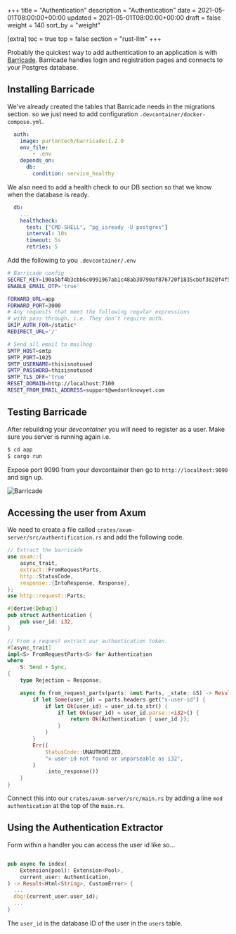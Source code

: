 +++
title = "Authentication"
description = "Authentication"
date = 2021-05-01T08:00:00+00:00
updated = 2021-05-01T08:00:00+00:00
draft = false
weight = 140
sort_by = "weight"


[extra]
toc = true
top = false
section = "rust-llm"
+++

Probably the quickest way to add authentication to an application is with [Barricade](https://github.com/purton-tech/barricade). Barricade handles login and registration pages and connects to your Postgres database.

## Installing Barricade

We've already created the tables that Barricade needs in the migrations section. so we just need to add configuration `.devcontainer/docker-compose.yml`.

```yml
  auth:
    image: purtontech/barricade:1.2.0
    env_file:
        - .env
    depends_on:
      db:
        condition: service_healthy
```

We also need to add a health check to our DB section so that we know when the database is ready.

```yml
  db:
    ...
    healthcheck:
      test: ["CMD-SHELL", "pg_isready -U postgres"]
      interval: 10s
      timeout: 5s
      retries: 5
```

Add the following to you `.devcontainer/.env`

```sh
# Barricade config
SECRET_KEY=190a5bf4b3cbb6c0991967ab1c48ab30790af876720f1835cbbf3820f4f5d949
ENABLE_EMAIL_OTP='true'

FORWARD_URL=app
FORWARD_PORT=3000
# Any requests that meet the following regular expressions
# with pass through. i.e. They don't require auth.
SKIP_AUTH_FOR=/static*
REDIRECT_URL='/'

# Send all email to mailhog
SMTP_HOST=smtp
SMTP_PORT=1025
SMTP_USERNAME=thisisnotused
SMTP_PASSWORD=thisisnotused
SMTP_TLS_OFF='true'
RESET_DOMAIN=http://localhost:7100
RESET_FROM_EMAIL_ADDRESS=support@wedontknowyet.com
```

## Testing Barricade

After rebuilding your *devcontainer* you will need to register as a user. Make sure you server is running again i.e. 

```sh
$ cd app
$ cargo run
```

Expose port 9090 from your devcontainer then go to `http://localhost:9090` and sign up.

![Barricade](../login.png)

## Accessing the user from Axum

We need to create a file called `crates/axum-server/src/authentification.rs` and add the following code.

```rust
// Extract the barricade 
use axum::{
    async_trait,
    extract::FromRequestParts,
    http::StatusCode,
    response::{IntoResponse, Response},
};
use http::request::Parts;

#[derive(Debug)]
pub struct Authentication {
    pub user_id: i32,
}

// From a request extract our authentication token.
#[async_trait]
impl<S> FromRequestParts<S> for Authentication
where
    S: Send + Sync,
{
    type Rejection = Response;

    async fn from_request_parts(parts: &mut Parts, _state: &S) -> Result<Self, Self::Rejection> {
        if let Some(user_id) = parts.headers.get("x-user-id") {
            if let Ok(user_id) = user_id.to_str() {
                if let Ok(user_id) = user_id.parse::<i32>() {
                    return Ok(Authentication { user_id });
                }
            }
        }
        Err((
            StatusCode::UNAUTHORIZED,
            "x-user-id not found or unparseable as i32",
        )
            .into_response())
    }
}
```

Connect this into our `crates/axum-server/src/main.rs` by adding a line `mod authentication` at the top of the `main.rs`.

## Using the Authentication Extractor

Form within a handler you can access the user id like so...

```rust

pub async fn index(
    Extension(pool): Extension<Pool>,
    current_user: Authentication,
) -> Result<Html<String>, CustomError> {
  ...
  dbg!(current_user.user_id);
  ...
}
```

The `user_id` is the database ID of the user in the `users` table.